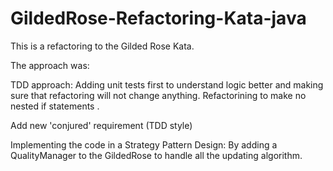 # GildedRose-Refactoring-Kata-java

This is a  refactoring to the Gilded Rose Kata.

The approach was:

TDD approach: Adding unit tests first to understand logic better and making sure that refactoring will not change anything.
Refactorining to make no nested if statements .

Add new 'conjured' requirement (TDD style)

Implementing the code in a Strategy Pattern Design: By adding a QualityManager to the GildedRose to handle all the updating algorithm. 




